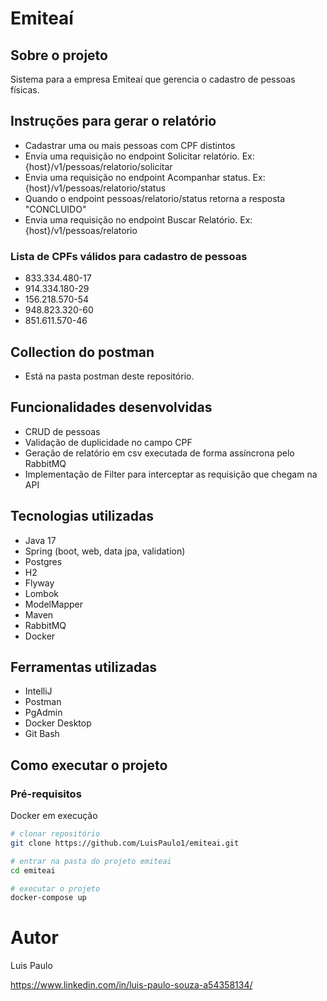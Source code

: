 # Emiteaí

## Sobre o projeto

Sistema para a empresa Emiteaí que gerencia o cadastro de pessoas físicas.

## Instruções para gerar o relatório
- Cadastrar uma ou mais pessoas com CPF distintos
- Envia uma requisição no endpoint Solicitar relatório. Ex: {host}/v1/pessoas/relatorio/solicitar
- Envia uma requisição no endpoint Acompanhar status. Ex: {host}/v1/pessoas/relatorio/status
- Quando o endpoint pessoas/relatorio/status retorna a resposta "CONCLUIDO"
- Envia uma requisição no endpoint Buscar Relatório. Ex: {host}/v1/pessoas/relatorio

### Lista de CPFs válidos para cadastro de pessoas
- 833.334.480-17
- 914.334.180-29
- 156.218.570-54
- 948.823.320-60
- 851.611.570-46

## Collection do postman
- Está na pasta postman deste repositório.

## Funcionalidades desenvolvidas
- CRUD de pessoas
- Validação de duplicidade no campo CPF
- Geração de relatório em csv executada de forma assíncrona pelo RabbitMQ
- Implementação de Filter para interceptar as requisição que chegam na API

## Tecnologias utilizadas
- Java 17
- Spring (boot, web, data jpa, validation)
- Postgres
- H2
- Flyway
- Lombok
- ModelMapper
- Maven
- RabbitMQ
- Docker

## Ferramentas utilizadas
- IntelliJ
- Postman
- PgAdmin
- Docker Desktop
- Git Bash

## Como executar o projeto

### Pré-requisitos
Docker em execução

```bash
# clonar repositório
git clone https://github.com/LuisPaulo1/emiteai.git

# entrar na pasta do projeto emiteai
cd emiteai

# executar o projeto
docker-compose up
```

# Autor

Luis Paulo

https://www.linkedin.com/in/luis-paulo-souza-a54358134/

